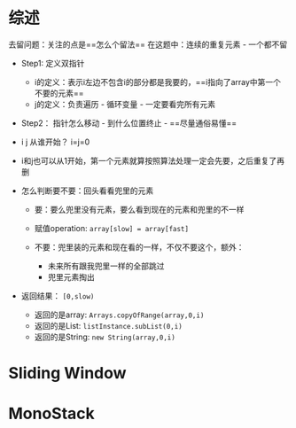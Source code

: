# 综述
去留问题：关注的点是==怎么个留法==
在这题中：连续的重复元素 - 一个都不留

- Step1: 定义双指针
	- i的定义：表示i左边不包含i的部分都是我要的，==i指向了array中第一个不要的元素==
	- j的定义：负责遍历 - 循环变量 - 一定要看完所有元素

- Step2： 指针怎么移动 - 到什么位置终止 - ==尽量通俗易懂==
- i j 从谁开始？ i=j=0
- i和j也可以从1开始，第一个元素就算按照算法处理一定会先要，之后重复了再删

- 怎么判断要不要：回头看看兜里的元素
	- 要：要么兜里没有元素，要么看到现在的元素和兜里的不一样
	- 赋值operation: `array[slow] = array[fast]`

	- 不要：兜里装的元素和现在看的一样，不仅不要这个，额外：
		- 未来所有跟我兜里一样的全部跳过
		- 兜里元素掏出

- 返回结果： `[0,slow)`
	- 返回的是array: `Arrays.copyOfRange(array,0,i)`
	- 返回的是List: `listInstance.subList(0,i)`
	- 返回的是String: `new String(array,0,i)`

# Sliding Window
# MonoStack
